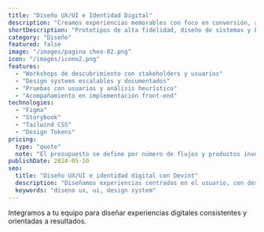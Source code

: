 ```yaml
---
title: "Diseño UX/UI e Identidad Digital"
description: "Creamos experiencias memorables con foco en conversión, accesibilidad y consistencia entre canales digitales."
shortDescription: "Prototipos de alta fidelidad, diseño de sistemas y branding digital para tus productos."
category: "Diseño"
featured: false
image: "/images/pagina cheo-02.png"
icon: "/images/icono2.png"
features:
  - "Workshops de descubrimiento con stakeholders y usuarios"
  - "Design systems escalables y documentados"
  - "Pruebas con usuarios y análisis heurístico"
  - "Acompañamiento en implementación front-end"
technologies:
  - "Figma"
  - "Storybook"
  - "Tailwind CSS"
  - "Design Tokens"
pricing:
  type: "quote"
  note: "El presupuesto se define por número de flujos y productos involucrados."
publishDate: 2024-05-10
seo:
  title: "Diseño UX/UI e identidad digital con Devint"
  description: "Diseñamos experiencias centradas en el usuario, con design systems listos para desarrollo front-end."
  keywords: "diseno ux, ui, design system"
---
```


Integramos a tu equipo para diseñar experiencias digitales consistentes y orientadas a resultados.
